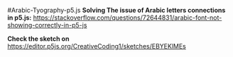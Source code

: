 #Arabic-Tyography-p5.js
**Solving The issue of Arabic letters connections in p5.js:**
https://stackoverflow.com/questions/72644831/arabic-font-not-showing-correctly-in-p5-js





**Check the sketch on**
https://editor.p5js.org/CreativeCoding1/sketches/EBYEKlMEs
